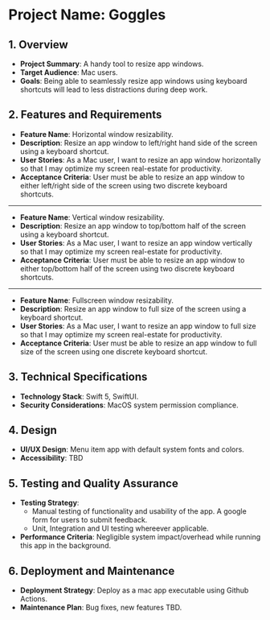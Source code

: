# Project Name: Goggles

## 1. Overview
- **Project Summary**: A handy tool to resize app windows.
- **Target Audience**: Mac users.
- **Goals**: Being able to seamlessly resize app windows using keyboard shortcuts will lead to less distractions during deep work.

## 2. Features and Requirements
- **Feature Name**: Horizontal window resizability.
- **Description**: Resize an app window to left/right hand side of the screen using a keyboard shortcut.
- **User Stories**: As a Mac user, I want to resize an app window horizontally so that I may optimize my screen real-estate for productivity.
- **Acceptance Criteria**: User must be able to resize an app window to either left/right side of the screen using two discrete keyboard shortcuts.
---
- **Feature Name**: Vertical window resizability.
- **Description**: Resize an app window to top/bottom half of the screen using a keyboard shortcut.
- **User Stories**: As a Mac user, I want to resize an app window vertically so that I may optimize my screen real-estate for productivity.
- **Acceptance Criteria**: User must be able to resize an app window to either top/bottom half of the screen using two discrete keyboard shortcuts.
---
- **Feature Name**: Fullscreen window resizability.
- **Description**: Resize an app window to full size of the screen using a keyboard shortcut.
- **User Stories**: As a Mac user, I want to resize an app window to full size so that I may optimize my screen real-estate for productivity.
- **Acceptance Criteria**: User must be able to resize an app window to full size of the screen using one discrete keyboard shortcut.

## 3. Technical Specifications
- **Technology Stack**: Swift 5, SwiftUI.
- **Security Considerations**: MacOS system permission compliance.

## 4. Design
- **UI/UX Design**: Menu item app with default system fonts and colors.
- **Accessibility**: TBD

## 5. Testing and Quality Assurance
- **Testing Strategy**:
  - Manual testing of functionality and usability of the app. A google form for users to submit feedback.
  - Unit, Integration and UI testing whereever applicable.
- **Performance Criteria**: Negligible system impact/overhead while running this app in the background.

## 6. Deployment and Maintenance
- **Deployment Strategy**: Deploy as a mac app executable using Github Actions.
- **Maintenance Plan**: Bug fixes, new features TBD.
